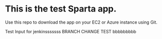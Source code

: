 # This is the test Sparta app.

Use this repo to download the app on your EC2 or Azure instance using Git.

Test Input for jenkinsssssss BRANCH CHANGE TEST bbbbbbbbb

